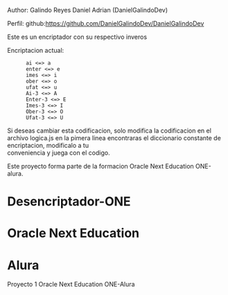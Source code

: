 Author: Galindo Reyes Daniel Adrian (DanielGalindoDev)

Perfil: github:https://github.com/DanielGalindoDev/DanielGalindoDev

Este es un encriptador con su respectivo inveros
  
  Encriptacion actual:
  
          ai <=> a
          enter <=> e    
          imes <=> i    
          ober <=> o    
          ufat <=> u    
          Ai-3 <=> A    
          Enter-3 <=> E    
          Imes-3 <=> I    
          Ober-3 <=> O    
          Ufat-3 <=> U    
    
  Si deseas cambiar esta codificacion, solo modifica la codificacion en el archivo logica.js
  en la pimera linea encontraras el diccionario constante de encriptacion, modificalo a tu  
  conveniencia y juega con el codigo.
  
  
  Este proyecto forma parte de la formacion Oracle Next Education ONE-alura.
  
# Desencriptador-ONE
# Oracle Next Education
# Alura

Proyecto 1 Oracle Next Education ONE-Alura
